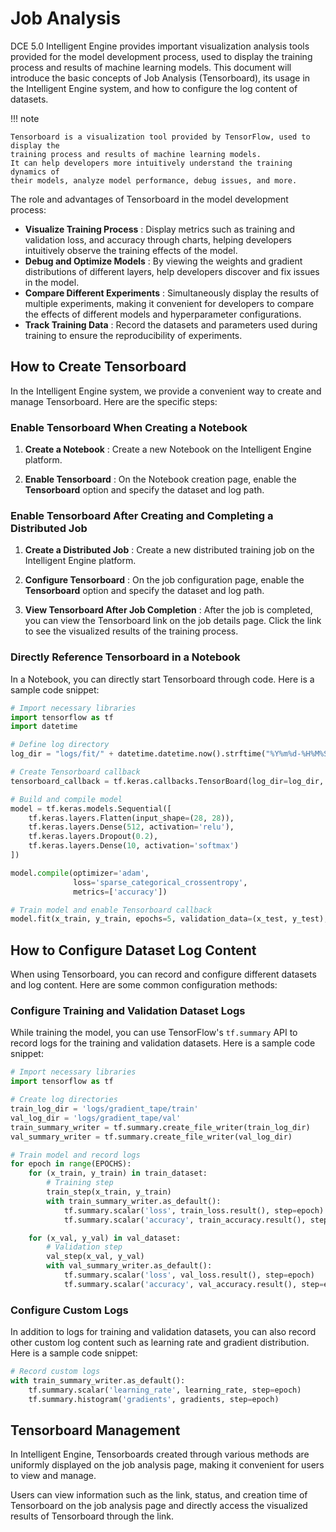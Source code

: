 # Job Analysis

DCE 5.0 Intelligent Engine provides important visualization analysis tools provided for the model development
process, used to display the training process and results of machine learning models. This document will
introduce the basic concepts of Job Analysis (Tensorboard), its usage in the Intelligent Engine system,
and how to configure the log content of datasets.

!!! note

    Tensorboard is a visualization tool provided by TensorFlow, used to display the
    training process and results of machine learning models.
    It can help developers more intuitively understand the training dynamics of
    their models, analyze model performance, debug issues, and more.

<!-- add screenshot later -->

The role and advantages of Tensorboard in the model development process:

- **Visualize Training Process** : Display metrics such as training and validation loss, and accuracy
  through charts, helping developers intuitively observe the training effects of the model.
- **Debug and Optimize Models** : By viewing the weights and gradient distributions of different layers,
  help developers discover and fix issues in the model.
- **Compare Different Experiments** : Simultaneously display the results of multiple experiments,
  making it convenient for developers to compare the effects of different models and hyperparameter configurations.
- **Track Training Data** : Record the datasets and parameters used during training to
  ensure the reproducibility of experiments.

## How to Create Tensorboard

In the Intelligent Engine system, we provide a convenient way to create and manage Tensorboard.
Here are the specific steps:

### Enable Tensorboard When Creating a Notebook

1. **Create a Notebook** : Create a new Notebook on the Intelligent Engine platform.
2. **Enable Tensorboard** : On the Notebook creation page, enable the **Tensorboard**
   option and specify the dataset and log path.

    <!-- add screenshot later -->

### Enable Tensorboard After Creating and Completing a Distributed Job

1. **Create a Distributed Job** : Create a new distributed training job on the Intelligent Engine platform.
2. **Configure Tensorboard** : On the job configuration page, enable the **Tensorboard**
   option and specify the dataset and log path.
3. **View Tensorboard After Job Completion** : After the job is completed, you can view
   the Tensorboard link on the job details page. Click the link to see the visualized results
   of the training process.

    <!-- add screenshot later -->

### Directly Reference Tensorboard in a Notebook

In a Notebook, you can directly start Tensorboard through code. Here is a sample code snippet:

```python
# Import necessary libraries
import tensorflow as tf
import datetime

# Define log directory
log_dir = "logs/fit/" + datetime.datetime.now().strftime("%Y%m%d-%H%M%S")

# Create Tensorboard callback
tensorboard_callback = tf.keras.callbacks.TensorBoard(log_dir=log_dir, histogram_freq=1)

# Build and compile model
model = tf.keras.models.Sequential([
    tf.keras.layers.Flatten(input_shape=(28, 28)),
    tf.keras.layers.Dense(512, activation='relu'),
    tf.keras.layers.Dropout(0.2),
    tf.keras.layers.Dense(10, activation='softmax')
])

model.compile(optimizer='adam',
              loss='sparse_categorical_crossentropy',
              metrics=['accuracy'])

# Train model and enable Tensorboard callback
model.fit(x_train, y_train, epochs=5, validation_data=(x_test, y_test), callbacks=[tensorboard_callback])
```

## How to Configure Dataset Log Content

When using Tensorboard, you can record and configure different datasets and log content.
Here are some common configuration methods:

### Configure Training and Validation Dataset Logs

While training the model, you can use TensorFlow's `tf.summary` API to record logs
for the training and validation datasets. Here is a sample code snippet:

```python
# Import necessary libraries
import tensorflow as tf

# Create log directories
train_log_dir = 'logs/gradient_tape/train'
val_log_dir = 'logs/gradient_tape/val'
train_summary_writer = tf.summary.create_file_writer(train_log_dir)
val_summary_writer = tf.summary.create_file_writer(val_log_dir)

# Train model and record logs
for epoch in range(EPOCHS):
    for (x_train, y_train) in train_dataset:
        # Training step
        train_step(x_train, y_train)
        with train_summary_writer.as_default():
            tf.summary.scalar('loss', train_loss.result(), step=epoch)
            tf.summary.scalar('accuracy', train_accuracy.result(), step=epoch)

    for (x_val, y_val) in val_dataset:
        # Validation step
        val_step(x_val, y_val)
        with val_summary_writer.as_default():
            tf.summary.scalar('loss', val_loss.result(), step=epoch)
            tf.summary.scalar('accuracy', val_accuracy.result(), step=epoch)
```

### Configure Custom Logs

In addition to logs for training and validation datasets, you can also record other
custom log content such as learning rate and gradient distribution. Here is a sample code snippet:

```python
# Record custom logs
with train_summary_writer.as_default():
    tf.summary.scalar('learning_rate', learning_rate, step=epoch)
    tf.summary.histogram('gradients', gradients, step=epoch)
```

## Tensorboard Management

In Intelligent Engine, Tensorboards created through various methods are uniformly
displayed on the job analysis page, making it convenient for users to view and manage.

<!-- add screenshot later -->

Users can view information such as the link, status, and creation time of Tensorboard
on the job analysis page and directly access the visualized results of Tensorboard through the link.
